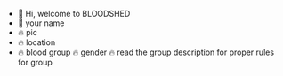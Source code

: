 - 👋 Hi, welcome to BLOODSHED
- 👀 your name
- 🔥 pic
- 🔥 location 
- 🔥 blood group 
    🔥 gender
   🔥  read the group description for proper rules for group
  
